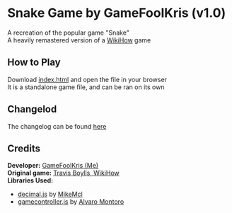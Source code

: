 <h1>Snake Game by GameFoolKris (v1.0)</h1>
<div>A recreation of the popular game "Snake"</div>
<div>A heavily remastered version of a <a href="https://www.wikihow.com/Make-a-Game-with-Notepad#Creating-a-Snake-Game-with-HTML-and-JavaScript">WikiHow</a> game</div>

<h2>How to Play</h2>
<div>Download <a href="https://github.com/gamefoolkris/snake-game/releases/download/v1.0/index.html">index.html</a> and open the file in your browser<div>
<div>It is a standalone game file, and can be ran on its own<div>

<h2>Changelod</h2>
<div>The changelog can be found <a href="https://github.com/gamefoolkris/snake-game/blob/main/changelog.md">here</a></div>

<h2>Credits</h2>
<div><b>Developer:</b> <a href="https://github.com/gamefoolkris/">GameFoolKris (Me)</a></div>
<div><b>Original game:</b> <a href="https://www.wikihow.com/Make-a-Game-with-Notepad#Creating-a-Snake-Game-with-HTML-and-JavaScript">Travis Boylls, WikiHow</a></div>
<div><b>Libraries Used:</b></div>
<ul>
  <li><a href="https://www.npmjs.com/package/decimal.js">decimal.js</a> by <a href="https://github.com/MikeMcl">MikeMcl</a></li>
  <li><a href="https://www.npmjs.com/package/gamecontroller.js">gamecontroller.js</a> by <a href="https://github.com/alvaromontoro/">Alvaro Montoro</a></li>
</ul>
